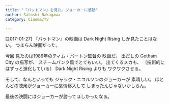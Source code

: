 ```yaml
---
title: "『バットマン』を見た。ジョーカーに感動"
author: Satoshi Nakagawa
category: Cinema/TV

---
```


[2017-01-27]  『バットマン』の映画は
Dark Night Rising しか見たことはない。
つまらん映画だった。

 今回
見たのは1989年のティム・バートン監督の
映画だ。
出だしの Gotham City の描写が、
スチームパンク風でとてもいい。
出てくるメカも、
（技術的にはずっと進化している）
Dark Night Rising よりも
ワクワクさせる。

 そして、なんといっても
ジャック・ニコルソンのジョーカーが
素晴しい。
ほとんどの聴衆がジョーカーに感情移入して
しまったんじゃないかしらん。

最後の決闘にはジョーカーが勝ってほしかったなぁ。

